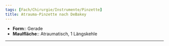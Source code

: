 ```yaml
---
tags: [Fach/Chirurgie/Instrumente/Pinzette]
title: Atrauma-Pinzette nach DeBakey
---
```

- **Form**:: Gerade
- **Maulfläche**:: Atraumatisch, 1 Längskehle
---